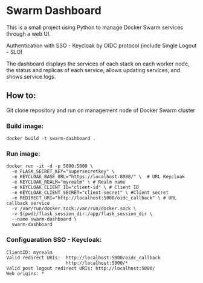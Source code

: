 # Swarm Dashboard

This is a small project using Python to manage Docker Swarm services through a web UI.

Authentication with SSO - Keycloak by OIDC protocol (include Single Logout - SLO)

The dashboard displays the services of each stack on each worker node, the status and replicas of each service, allows updating services, and shows service logs.

## How to:

Git clone repository and run on management node of Docker Swarm cluster

### Build image:
```
docker build -t swarm-dashboard .
```
### Run image:
```
docker run -it -d -p 5000:5000 \
  -e FLASK_SECRET_KEY="supersecretkey" \
  -e KEYCLOAK_BASE_URL="https://localhost:8080/" \  # URL Keycloak
  -e KEYCLOAK_REALM="myrealm" \ # Realm name
  -e KEYCLOAK_CLIENT_ID="client-id" \ # Client ID
  -e KEYCLOAK_CLIENT_SECRET="client-secret" \ #Client secret
  -e REDIRECT_URI="http://localhost:5000/oidc_callback" \ # URL callback service
  -v /var/run/docker.sock:/var/run/docker.sock \
  -v $(pwd)/flask_session_dir:/app/flask_session_dir \
  --name swarm-dashboard \
  swarm-dashboard
```
### Configuaration SSO - Keycloak:
```
ClientID: myrealm
Valid redirect URIs:  http://localhost:5000/oidc_callback
                      http://localhost:5000/*
Valid post logout redirect URIs: http://localhost:5000/
Web origins: *
